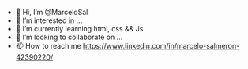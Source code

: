 - 👋 Hi, I’m @MarceloSal
- 👀 I’m interested in ...
- 🌱 I’m currently learning html, css && Js
- 💞️ I’m looking to collaborate on ...
- 📫 How to reach me https://www.linkedin.com/in/marcelo-salmeron-42390220/

<!---
MarceloSal/MarceloSal is a ✨ special ✨ repository because its `README.md` (this file) appears on your GitHub profile.
You can click the Preview link to take a look at your changes.
--->

